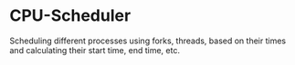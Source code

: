# CPU-Scheduler

Scheduling different processes using forks, threads, based on their times and calculating their start time, end time, etc. 
